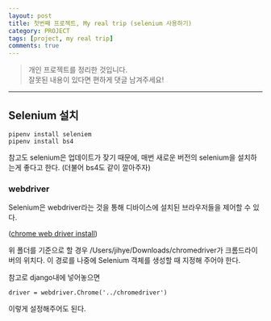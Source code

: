 ```yaml
---
layout: post
title: 첫번째 프로젝트, My real trip (selenium 사용하기)
category: PROJECT
tags: [project, my real trip]
comments: true
---
```


> 개인 프로젝트를 정리한 것입니다.     
잘못된 내용이 있다면 편하게 댓글 남겨주세요!     

<hr>

## Selenium 설치

```
pipenv install seleniem
pipenv install bs4
```

참고도 selenium은 업데이트가 잦기 때문에, 매번 새로운 버전의 selenium을 설치하는게 좋다고 한다. (더불어 bs4도 같이 깔아주자)

### webdriver
Selenium은 webdriver라는 것을 통해 디바이스에 설치된 브라우저들을 제어할 수 있다.

([chrome web driver install](https://sites.google.com/a/chromium.org/chromedriver/downloads))

위 폴더를 기준으로 할 경우 /Users/jihye/Downloads/chromedriver가 크롬드라이버의 위치다.
이 경로를 나중에 Selenium 객체를 생성할 때 지정해 주어야 한다.

참고로 django내에 넣어놓으면
```
driver = webdriver.Chrome('../chromedriver')
```
이렇게 설정해주어도 된다.
